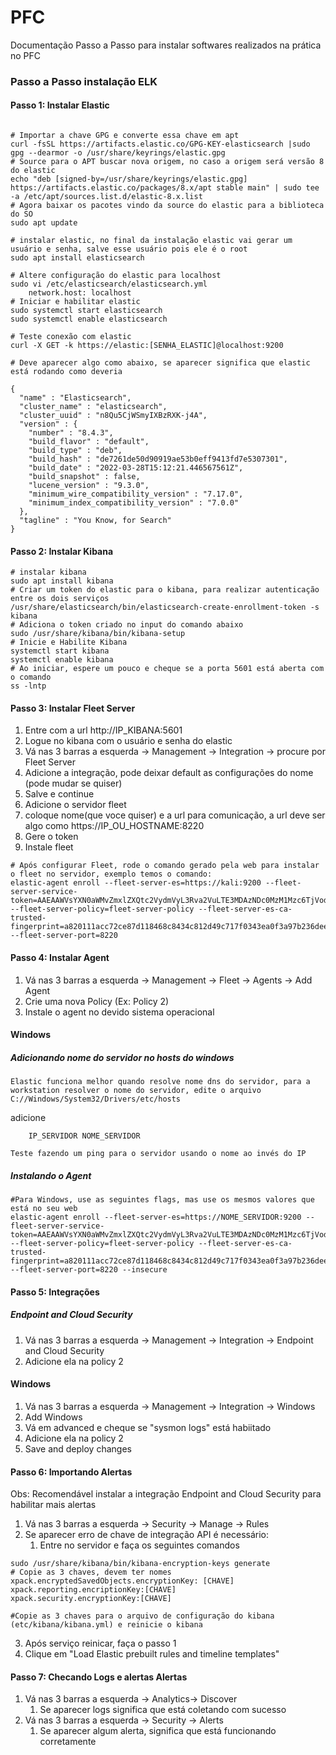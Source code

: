 # PFC
Documentação Passo a Passo para instalar softwares realizados na prática no PFC

### Passo a Passo instalação ELK

#### Passo 1: Instalar Elastic

```shell

# Importar a chave GPG e converte essa chave em apt
curl -fsSL https://artifacts.elastic.co/GPG-KEY-elasticsearch |sudo gpg --dearmor -o /usr/share/keyrings/elastic.gpg
# Source para o APT buscar nova origem, no caso a origem será versão 8 do elastic
echo "deb [signed-by=/usr/share/keyrings/elastic.gpg] https://artifacts.elastic.co/packages/8.x/apt stable main" | sudo tee -a /etc/apt/sources.list.d/elastic-8.x.list
# Agora baixar os pacotes vindo da source do elastic para a biblioteca do SO
sudo apt update

# instalar elastic, no final da instalação elastic vai gerar um usuário e senha, salve esse usuário pois ele é o root
sudo apt install elasticsearch

# Altere configuração do elastic para localhost
sudo vi /etc/elasticsearch/elasticsearch.yml
	network.host: localhost
# Iniciar e habilitar elastic
sudo systemctl start elasticsearch
sudo systemctl enable elasticsearch

# Teste conexão com elastic
curl -X GET -k https://elastic:[SENHA_ELASTIC]@localhost:9200

# Deve aparecer algo como abaixo, se aparecer significa que elastic está rodando como deveria

{
  "name" : "Elasticsearch",
  "cluster_name" : "elasticsearch",
  "cluster_uuid" : "n8Qu5CjWSmyIXBzRXK-j4A",
  "version" : {
    "number" : "8.4.3",
    "build_flavor" : "default",
    "build_type" : "deb",
    "build_hash" : "de7261de50d90919ae53b0eff9413fd7e5307301",
    "build_date" : "2022-03-28T15:12:21.446567561Z",
    "build_snapshot" : false,
    "lucene_version" : "9.3.0",
    "minimum_wire_compatibility_version" : "7.17.0",
    "minimum_index_compatibility_version" : "7.0.0"
  },
  "tagline" : "You Know, for Search"
} 

```

#### Passo 2: Instalar Kibana

```shell
# instalar kibana
sudo apt install kibana
# Criar um token do elastic para o kibana, para realizar autenticação entre os dois serviços
/usr/share/elasticsearch/bin/elasticsearch-create-enrollment-token -s kibana
# Adiciona o token criado no input do comando abaixo
sudo /usr/share/kibana/bin/kibana-setup
# Inicie e Habilite Kibana
systemctl start kibana
systemctl enable kibana
# Ao iniciar, espere um pouco e cheque se a porta 5601 está aberta com o comando
ss -lntp
```

#### Passo 3: Instalar Fleet Server

1) Entre com a url http://IP_KIBANA:5601
2) Logue no kibana com o usuário e senha do elastic
3) Vá nas 3 barras a esquerda -> Management -> Integration -> procure por Fleet Server
4) Adicione a integração, pode deixar default as configurações do nome (pode mudar se quiser)
5) Salve e continue
6) Adicione o servidor fleet
7) coloque nome(que voce quiser) e a url para comunicação, a url deve ser algo como https://IP_OU_HOSTNAME:8220
8) Gere o token
9) Instale fleet 
```shell
# Após configurar Fleet, rode o comando gerado pela web para instalar o fleet no servidor, exemplo temos o comando:
elastic-agent enroll --fleet-server-es=https://kali:9200 --fleet-server-service-token=AAEAAWVsYXN0aWMvZmxlZXQtc2VydmVyL3Rva2VuLTE3MDAzNDc0MzM1Mzc6TjVodmZ4MzBUVnVZX2o0SjZPNjR5Zw --fleet-server-policy=fleet-server-policy --fleet-server-es-ca-trusted-fingerprint=a820111acc72ce87d118468c8434c812d49c717f0343ea0f3a97b236dee2e5b7 --fleet-server-port=8220
```


#### Passo 4: Instalar Agent

1) Vá nas 3 barras a esquerda -> Management -> Fleet -> Agents -> Add Agent
2) Crie uma nova Policy (Ex: Policy 2)
3) Instale o agent no devido sistema operacional

#### Windows

##### Adicionando nome do servidor no hosts do windows

	Elastic funciona melhor quando resolve nome dns do servidor, para a workstation resolver o nome do servidor, edite o arquivo C://Windows/System32/Drivers/etc/hosts
adicione
```shell 
	IP_SERVIDOR NOME_SERVIDOR
```
	Teste fazendo um ping para o servidor usando o nome ao invés do IP

##### Instalando o Agent
```shell
#Para Windows, use as seguintes flags, mas use os mesmos valores que está no seu web
elastic-agent enroll --fleet-server-es=https://NOME_SERVIDOR:9200 --fleet-server-service-token=AAEAAWVsYXN0aWMvZmxlZXQtc2VydmVyL3Rva2VuLTE3MDAzNDc0MzM1Mzc6TjVodmZ4MzBUVnVZX2o0SjZPNjR5Zw --fleet-server-policy=fleet-server-policy --fleet-server-es-ca-trusted-fingerprint=a820111acc72ce87d118468c8434c812d49c717f0343ea0f3a97b236dee2e5b7 --fleet-server-port=8220 --insecure
```

#### Passo 5: Integrações

##### Endpoint and Cloud Security

1) Vá nas 3 barras a esquerda -> Management -> Integration -> Endpoint and Cloud Security
2) Adicione ela na policy 2

#### Windows

1) Vá nas 3 barras a esquerda -> Management -> Integration -> Windows
2) Add Windows
3) Vá em advanced e cheque se "sysmon logs" está habiitado
4) Adicione ela na policy 2
5) Save and deploy changes


#### Passo 6: Importando Alertas

Obs: Recomendável instalar a integração Endpoint and Cloud Security para habilitar mais alertas

1) Vá nas 3 barras a esquerda -> Security -> Manage -> Rules
2) Se aparecer erro de chave de integração API é necessário:
	1) Entre no servidor e faça os seguintes comandos

```shell
sudo /usr/share/kibana/bin/kibana-encryption-keys generate
# Copie as 3 chaves, devem ter nomes
xpack.encryptedSavedObjects.encryptionKey: [CHAVE]
xpack.reporting.encriptionKey:[CHAVE]
xpack.security.encryptionKey:[CHAVE]

#Copie as 3 chaves para o arquivo de configuração do kibana (etc/kibana/kibana.yml) e reinicie o kibana
```

3) Após serviço reinicar, faça o passo 1
4) Clique em "Load Elastic prebuilt rules and timeline templates"


#### Passo 7: Checando Logs e alertas Alertas

1) Vá nas 3 barras a esquerda -> Analytics-> Discover
	1) Se aparecer logs significa que está coletando com sucesso
2) Vá nas 3 barras a esquerda -> Security -> Alerts
	1) Se aparecer algum alerta, significa que está funcionando corretamente

